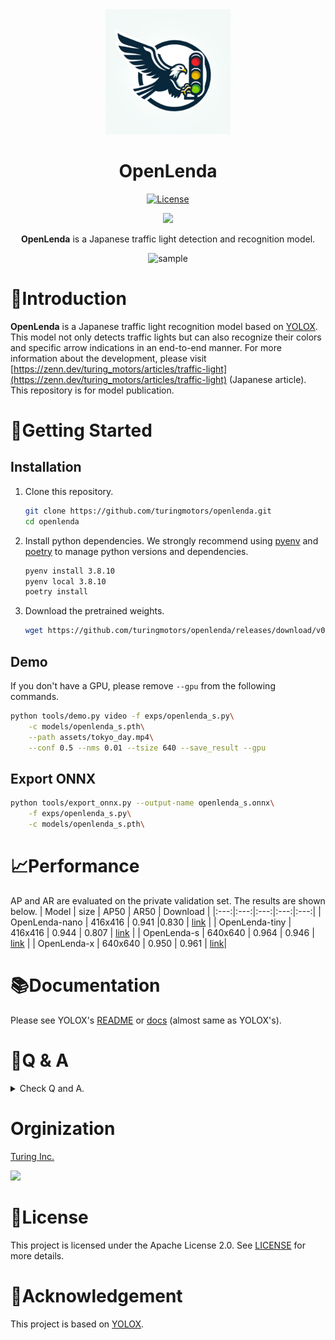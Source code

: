 <div align="center">
<img height="200px" src="assets/OpenLendaLogo.png">  

# OpenLenda
[![License](https://img.shields.io/badge/License-Apache_2.0-blue.svg)](LICENSE)

<a href="docs/README_ja.md">
    <img height="20px" src="https://img.shields.io/badge/JA-flag.svg?color=555555&style=flat-square&logo=data:image/svg+xml;base64,PHN2ZyB4bWxucz0iaHR0cDovL3d3dy53My5vcmcvMjAwMC9zdmciIHZpZXdCb3g9IjAgMCA5MDAgNjAwIj4NCjxwYXRoIGZpbGw9IiNmZmYiIGQ9Im0wLDBoOTAwdjYwMGgtOTAweiIvPg0KPGNpcmNsZSBmaWxsPSIjYmUwMDI2IiBjeD0iNDUwIiBjeT0iMzAwIiByPSIxODAiLz4NCjwvc3ZnPg0K">
</a>

**OpenLenda** is a Japanese traffic light detection and recognition model.

![sample](assets/sample.gif)

</div>

# 🚥Introduction
**OpenLenda** is a Japanese traffic light recognition model based on [YOLOX](https://github.com/Megvii-BaseDetection/YOLOX). This model not only detects traffic lights but can also recognize their colors and specific arrow indications in an end-to-end manner.
For more information about the development, please visit [https://zenn.dev/turing_motors/articles/traffic-light](https://zenn.dev/turing_motors/articles/traffic-light) (Japanese article). This repository is for model publication. 

# 🚙Getting Started

## Installation

1. Clone this repository.
    ```bash
    git clone https://github.com/turingmotors/openlenda.git
    cd openlenda
    ```

2. Install python dependencies. We strongly recommend using [pyenv](https://github.com/pyenv/pyenv) and [poetry](https://python-poetry.org/) to manage python versions and dependencies.
    ```bash
    pyenv install 3.8.10
    pyenv local 3.8.10
    poetry install
    ```

3. Download the pretrained weights.
    ```bash
    wget https://github.com/turingmotors/openlenda/releases/download/v0.1.0/openlenda_s.pth -P models
    ```
    
## Demo
If you don't have a GPU, please remove `--gpu` from the following commands.
```bash
python tools/demo.py video -f exps/openlenda_s.py\
    -c models/openlenda_s.pth\
    --path assets/tokyo_day.mp4\
    --conf 0.5 --nms 0.01 --tsize 640 --save_result --gpu
```

## Export ONNX
```bash
python tools/export_onnx.py --output-name openlenda_s.onnx\
    -f exps/openlenda_s.py\
    -c models/openlenda_s.pth\
```

# 📈Performance
AP and AR are evaluated on the private validation set. The results are shown below.
| Model | size | AP50 | AR50 | Download |
|:---:|:---:|:---:|:---:|:---:|
| OpenLenda-nano | 416x416 | 0.941 |0.830 | [link](https://github.com/turingmotors/openlenda/releases/latest/download/openlenda_nano.pth) |
| OpenLenda-tiny | 416x416 | 0.944 | 0.807 | [link](https://github.com/turingmotors/openlenda/releases/latest/download/openlenda_tiny.pth) |
| OpenLenda-s | 640x640 | 0.964 | 0.946 | [link](https://github.com/turingmotors/openlenda/releases/latest/download/openlenda_s.pth) |
| OpenLenda-x | 640x640 | 0.950 | 0.961 | [link](https://github.com/turingmotors/openlenda/releases/latest/download/openlenda_x.pth)|

# 📚Documentation
Please see YOLOX's [README](https://github.com/Megvii-BaseDetection/YOLOX/blob/main/README.md) or [docs](docs) (almost same as YOLOX's).

# 🤔Q & A
<details>
<summary> Check Q and A. </summary>

## About Datasets
### Is the dataset publicly available?
Sorry, but the dataset is private.

### How many images are there in the dataset?
About 44,000 images.

## About Training and Evaluation
### Can I use this repository for learning and evaluation?
This is possible under the Apache 2.0 license. However, at this time, it is not possible to use the code in this repository as-is for training and evaluation, so you will need to modify the code yourself.
</details>

# Orginization
<a href="https://www.turing-motors.com/en">Turing Inc.

<image height="100px" src ="assets/TuringLogo.png">
</a> 

# 📝License
This project is licensed under the Apache License 2.0. See [LICENSE](LICENSE) for more details.

# 🙏Acknowledgement
This project is based on [YOLOX](https://github.com/Megvii-BaseDetection/YOLOX).
